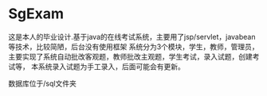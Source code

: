 # SgExam
这是本人的毕业设计.基于java的在线考试系统，主要用了jsp/servlet，javabean等技术，比较简陋，后台没有使用框架
系统分为3个模块，学生，教师，管理员，主要实现了系统自动批改客观题，教师批改主观题，学生考试，录入试题，创建考试等，
本系统录入试题为手工录入，后面可能会有更新。

数据库位于/sql文件夹